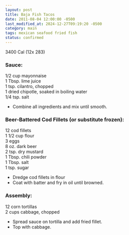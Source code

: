 ```yaml
---
layout: post
title: Baja Fish Tacos
date: 2011-08-04 12:00:00 -0500
last_modified_at: 2024-12-27T09:19:20 -0500
category: main
tags: mexican seafood fried fish
status: confirmed
---
```

3400 Cal (12x 283)

### Sauce:
1/2 cup mayonnaise  
1 Tbsp. lime juice  
1 tsp. cilantro, chopped  
1 dried chipotle, soaked in boiling water  
1/4 tsp. salt  

* Combine all ingredients and mix until smooth.

### Beer-Battered Cod Fillets (or substitute frozen):

12 cod fillets  
1 1/2 cup flour  
3 eggs  
8 oz. dark beer  
2 tsp. dry mustard  
1 Tbsp. chili powder  
1 Tbsp. salt  
1 tsp. sugar  

* Dredge cod fillets in flour
* Coat with batter and fry in oil until browned.

### Assembly:

12 corn tortillas  
2 cups cabbage, chopped  

* Spread sauce on tortilla and add fried fillet.
* Top with cabbage.
